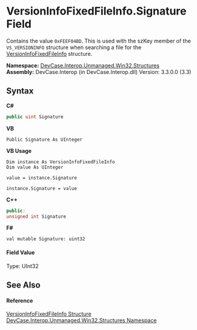 # VersionInfoFixedFileInfo.Signature Field
 

Contains the value `0xFEEF04BD`. This is used with the szKey member of the `VS_VERSIONINFO` structure when searching a file for the <a href="T_DevCase_Interop_Unmanaged_Win32_Structures_VersionInfoFixedFileInfo">VersionInfoFixedFileInfo</a> structure.

**Namespace:**&nbsp;<a href="N_DevCase_Interop_Unmanaged_Win32_Structures">DevCase.Interop.Unmanaged.Win32.Structures</a><br />**Assembly:**&nbsp;DevCase.Interop (in DevCase.Interop.dll) Version: 3.3.0.0 (3.3)

## Syntax

**C#**<br />
``` C#
public uint Signature
```

**VB**<br />
``` VB
Public Signature As UInteger
```

**VB Usage**<br />
``` VB Usage
Dim instance As VersionInfoFixedFileInfo
Dim value As UInteger

value = instance.Signature

instance.Signature = value
```

**C++**<br />
``` C++
public:
unsigned int Signature
```

**F#**<br />
``` F#
val mutable Signature: uint32
```


#### Field Value
Type: UInt32

## See Also


#### Reference
<a href="T_DevCase_Interop_Unmanaged_Win32_Structures_VersionInfoFixedFileInfo">VersionInfoFixedFileInfo Structure</a><br /><a href="N_DevCase_Interop_Unmanaged_Win32_Structures">DevCase.Interop.Unmanaged.Win32.Structures Namespace</a><br />